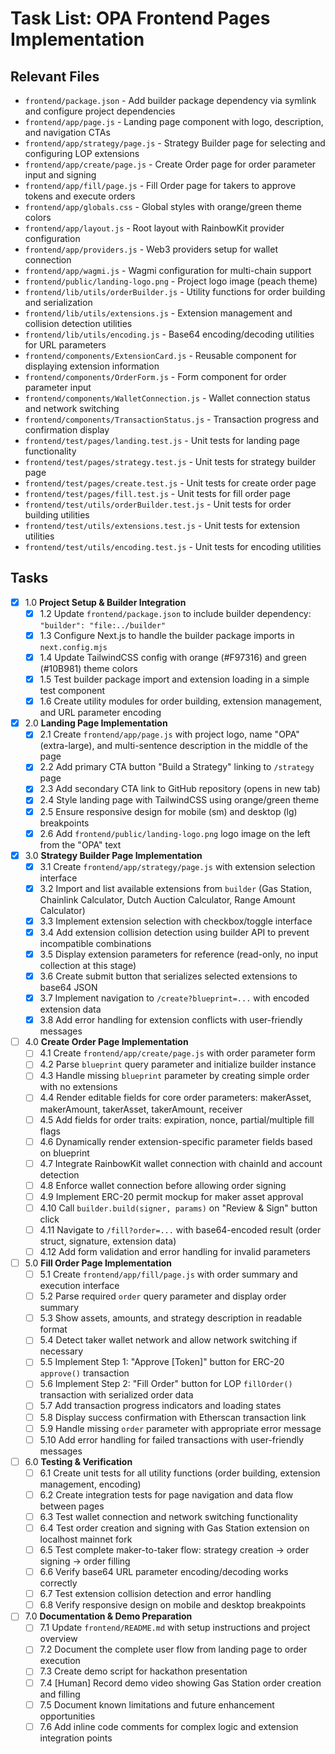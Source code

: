 # Task List: OPA Frontend Pages Implementation

## Relevant Files

- `frontend/package.json` - Add builder package dependency via symlink and configure project dependencies
- `frontend/app/page.js` - Landing page component with logo, description, and navigation CTAs
- `frontend/app/strategy/page.js` - Strategy Builder page for selecting and configuring LOP extensions
- `frontend/app/create/page.js` - Create Order page for order parameter input and signing
- `frontend/app/fill/page.js` - Fill Order page for takers to approve tokens and execute orders
- `frontend/app/globals.css` - Global styles with orange/green theme colors
- `frontend/app/layout.js` - Root layout with RainbowKit provider configuration
- `frontend/app/providers.js` - Web3 providers setup for wallet connection
- `frontend/app/wagmi.js` - Wagmi configuration for multi-chain support
- `frontend/public/landing-logo.png` - Project logo image (peach theme)
- `frontend/lib/utils/orderBuilder.js` - Utility functions for order building and serialization
- `frontend/lib/utils/extensions.js` - Extension management and collision detection utilities
- `frontend/lib/utils/encoding.js` - Base64 encoding/decoding utilities for URL parameters
- `frontend/components/ExtensionCard.js` - Reusable component for displaying extension information
- `frontend/components/OrderForm.js` - Form component for order parameter input
- `frontend/components/WalletConnection.js` - Wallet connection status and network switching
- `frontend/components/TransactionStatus.js` - Transaction progress and confirmation display
- `frontend/test/pages/landing.test.js` - Unit tests for landing page functionality
- `frontend/test/pages/strategy.test.js` - Unit tests for strategy builder page
- `frontend/test/pages/create.test.js` - Unit tests for create order page
- `frontend/test/pages/fill.test.js` - Unit tests for fill order page
- `frontend/test/utils/orderBuilder.test.js` - Unit tests for order building utilities
- `frontend/test/utils/extensions.test.js` - Unit tests for extension utilities
- `frontend/test/utils/encoding.test.js` - Unit tests for encoding utilities

## Tasks

- [x] 1.0 **Project Setup & Builder Integration**
  - [x] 1.2 Update `frontend/package.json` to include builder dependency: `"builder": "file:../builder"`
  - [x] 1.3 Configure Next.js to handle the builder package imports in `next.config.mjs`
  - [x] 1.4 Update TailwindCSS config with orange (#F97316) and green (#10B981) theme colors
  - [x] 1.5 Test builder package import and extension loading in a simple test component
  - [x] 1.6 Create utility modules for order building, extension management, and URL parameter encoding

- [x] 2.0 **Landing Page Implementation**
  - [x] 2.1 Create `frontend/app/page.js` with project logo, name "OPA" (extra-large), and multi-sentence description in the middle of the page
  - [x] 2.2 Add primary CTA button "Build a Strategy" linking to `/strategy` page
  - [x] 2.3 Add secondary CTA link to GitHub repository (opens in new tab)
  - [x] 2.4 Style landing page with TailwindCSS using orange/green theme
  - [x] 2.5 Ensure responsive design for mobile (sm) and desktop (lg) breakpoints
  - [x] 2.6 Add `frontend/public/landing-logo.png` logo image on the left from the "OPA" text

- [x] 3.0 **Strategy Builder Page Implementation**
  - [x] 3.1 Create `frontend/app/strategy/page.js` with extension selection interface
  - [x] 3.2 Import and list available extensions from `builder` (Gas Station, Chainlink Calculator, Dutch Auction Calculator, Range Amount Calculator)
  - [x] 3.3 Implement extension selection with checkbox/toggle interface
  - [x] 3.4 Add extension collision detection using builder API to prevent incompatible combinations
  - [x] 3.5 Display extension parameters for reference (read-only, no input collection at this stage)
  - [x] 3.6 Create submit button that serializes selected extensions to base64 JSON
  - [x] 3.7 Implement navigation to `/create?blueprint=...` with encoded extension data
  - [x] 3.8 Add error handling for extension conflicts with user-friendly messages

- [ ] 4.0 **Create Order Page Implementation**
  - [ ] 4.1 Create `frontend/app/create/page.js` with order parameter form
  - [ ] 4.2 Parse `blueprint` query parameter and initialize builder instance
  - [ ] 4.3 Handle missing `blueprint` parameter by creating simple order with no extensions
  - [ ] 4.4 Render editable fields for core order parameters: makerAsset, makerAmount, takerAsset, takerAmount, receiver
  - [ ] 4.5 Add fields for order traits: expiration, nonce, partial/multiple fill flags
  - [ ] 4.6 Dynamically render extension-specific parameter fields based on blueprint
  - [ ] 4.7 Integrate RainbowKit wallet connection with chainId and account detection
  - [ ] 4.8 Enforce wallet connection before allowing order signing
  - [ ] 4.9 Implement ERC-20 permit mockup for maker asset approval
  - [ ] 4.10 Call `builder.build(signer, params)` on "Review & Sign" button click
  - [ ] 4.11 Navigate to `/fill?order=...` with base64-encoded result (order struct, signature, extension data)
  - [ ] 4.12 Add form validation and error handling for invalid parameters

- [ ] 5.0 **Fill Order Page Implementation**
  - [ ] 5.1 Create `frontend/app/fill/page.js` with order summary and execution interface
  - [ ] 5.2 Parse required `order` query parameter and display order summary
  - [ ] 5.3 Show assets, amounts, and strategy description in readable format
  - [ ] 5.4 Detect taker wallet network and allow network switching if necessary
  - [ ] 5.5 Implement Step 1: "Approve [Token]" button for ERC-20 `approve()` transaction
  - [ ] 5.6 Implement Step 2: "Fill Order" button for LOP `fillOrder()` transaction with serialized order data
  - [ ] 5.7 Add transaction progress indicators and loading states
  - [ ] 5.8 Display success confirmation with Etherscan transaction link
  - [ ] 5.9 Handle missing `order` parameter with appropriate error message
  - [ ] 5.10 Add error handling for failed transactions with user-friendly messages

- [ ] 6.0 **Testing & Verification**
  - [ ] 6.1 Create unit tests for all utility functions (order building, extension management, encoding)
  - [ ] 6.2 Create integration tests for page navigation and data flow between pages
  - [ ] 6.3 Test wallet connection and network switching functionality
  - [ ] 6.4 Test order creation and signing with Gas Station extension on localhost mainnet fork
  - [ ] 6.5 Test complete maker-to-taker flow: strategy creation → order signing → order filling
  - [ ] 6.6 Verify base64 URL parameter encoding/decoding works correctly
  - [ ] 6.7 Test extension collision detection and error handling
  - [ ] 6.8 Verify responsive design on mobile and desktop breakpoints

- [ ] 7.0 **Documentation & Demo Preparation**
  - [ ] 7.1 Update `frontend/README.md` with setup instructions and project overview
  - [ ] 7.2 Document the complete user flow from landing page to order execution
  - [ ] 7.3 Create demo script for hackathon presentation
  - [ ] 7.4 [Human] Record demo video showing Gas Station order creation and filling
  - [ ] 7.5 Document known limitations and future enhancement opportunities
  - [ ] 7.6 Add inline code comments for complex logic and extension integration points
